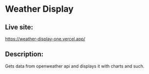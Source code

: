 # Weather Display

## Live site:

https://weather-display-one.vercel.app/

## Description:

Gets data from openweather api and displays it with charts and such.
